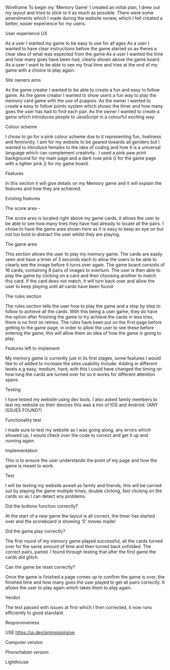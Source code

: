 Wireframe 
To begin my ‘Memory Game’ I created an initial plan, I drew out my layout and tried to stick to it as much as possible. There were some amendments which I made during the website review, which I felt created a better, easier experience for my users.

User experience UX

As a user I wanted my game to be easy to use for all ages 
As a user I wanted to have clear instructions before the game started so as theres  a clear idea of what was expected from the game 
As a user I wanted the time and how many goes have been had, clearly shown above the game board.
As a user I want to be able to see my final time and tries at the end of my game with a choice to play again.

Site owners aims 

As the game creator I wanted to be able to create a fun and easy to follow game.
As the game creator I wanted to show users a fun way to play the memory card game with the use of puppies.
As the owner I wanted to create a easy to follow points system which shows the timer and how many goes the user has had to find each pair.
As the owner I wanted to create a game which introduces people to JavaScript in a colourful exciting way. 

Colour scheme 

I chose to go for a pink colour scheme due to it representing fun, liveliness and femininity. I aim for my website to be geared towards all genders but I wanted to introduce females to the idea of coding and how it is a universal language which can complement creativity..
I used a pink paw print background for my main page and a dark rose pink () for the game page with a lighter pink () for my game board. 

Features 

In this section it will give details on my Memory game and it will explain the features and how they are achieved. 

Existing features 

The score area - 

The score area is located right above my game cards, it allows the user to be able to see how many tries they have had already to locate all the pairs. I chose to have the game area shown here as it is easy to keep an eye on but not too bold to distract the user whilst they are playing. 

The game area 

This section allows the user to play my memory game. The cards are easily seen and have a timer of 3 seconds each to allow the users to be able to clearly see the image before it turns over again. The game board consists of 16 cards, containing 8 pairs of images to overturn. 
The user is then able to play the game by clicking on a card and then choosing another to match this card. If the card does not match, it will turn back over and allow the user to keep playing until all cards have been found. 

The rules section

The rules section tells the user how to play the game and a step by step to follow to achieve all the cards. With this being a user game, they do have the option after finishing the game to try achieve the cards in less tries, there is no limit on retries. The rules have been put on the first page before getting to the game page, in order to allow the user to see these before entering the game, this will allow them an idea of how the game is going to play. 

Features left to implement 

My memory game is currently just in its first stages, some features I would like to of added to increase the sites usability include:
Adding in different levels e.g easy, medium, hard; with this I could have changed the timing on how long the cards are turned over for so it works for different attention spans. 

Testing

I have tested my website using dev tools. I also asked family members to test my website on their devices this was a mix of IOS and Android. (ANY ISSUES FOUND?) 

Functionality test 

I made sure to test my website as I was going along, any errors which showed up, I would check over the code to correct and get it up and running again. 

Implementation 

This is to ensure the user understands the point of my page and how the game is meant to work. 

Test

I will be testing my website aswell as family and friends, this will be carried out by playing the game multiple times, double clicking, fast clicking on the cards so as I can detect any problems. 

Did the buttons function correctly? 

At the start of a new game the layout is all correct, the timer has started over and the scoreboard is showing ‘0’ moves made!

Did the game play correctly? 

The first round of my memory game played successful, all the cards turned over for the same amount of time and then turned back unfolded. The correct pairs, paired.  I found through testing that after the first game the cards did glitch.

Can the game be reset correctly?

Once the game is finished a page comes up to confirm the game is over, the finished time and how many goes the user played to get all pairs correctly. It allows the user to play again which takes them to play again. 

Verdict

The test passed with issues at first which I then corrected, it now runs efficiently to good standard. 

Responsiveness 

USE https://ui.dev/amiresponsive

Computer version 

Phone/tablet version 

Lighthouse